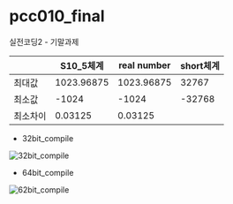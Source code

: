 # pcc010_final

실전코딩2 - 기말과제


|        | S10_5체계 | real number | short체계 |
| ------ | ------ | ------ | ------ |
| 최대값 | 1023.96875 | 1023.96875 | 32767 |
| 최소값 | -1024 | -1024 | -32768 |
| 최소차이 | 0.03125 | 0.03125 |  |

* 32bit_compile

![32bit_compile](/uploads/aa682fd6bdf3183444fa146e271d566d/32bit_compile.jpg)

* 64bit_compile

![62bit_compile](/uploads/9a831b81422494dda3efbe897f521fde/62bit_compile.jpg)
